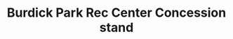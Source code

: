 ---
title: "Burdick Park Rec Center Concession stand"
url: /baltimore/burdick-park-rec-center-concession-stand/
shop: kiosk
---